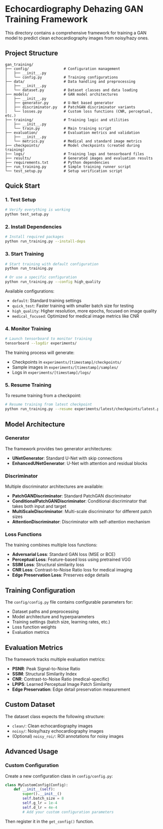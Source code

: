 # Echocardiography Dehazing GAN Training Framework

This directory contains a comprehensive framework for training a GAN model to predict clean echocardiography images from noisy/hazy ones.

## Project Structure

```
gan_training/
├── config/                # Configuration management
│   ├── __init__.py
│   └── config.py          # Training configurations
├── data/                  # Data handling and preprocessing
│   ├── __init__.py
│   └── dataset.py         # Dataset classes and data loading
├── models/                # GAN model architectures
│   ├── __init__.py
│   ├── generator.py       # U-Net based generator
│   ├── discriminator.py   # PatchGAN discriminator variants
│   └── losses.py          # Custom loss functions (CNR, perceptual, etc.)
├── training/              # Training logic and utilities
│   ├── __init__.py
│   └── train.py           # Main training script
├── evaluation/            # Evaluation metrics and validation
│   ├── __init__.py
│   └── metrics.py         # Medical and standard image metrics
├── checkpoints/           # Model checkpoints (created during training)
├── logs/                  # Training logs and tensorboard files
├── results/               # Generated images and evaluation results
├── requirements.txt       # Python dependencies
├── run_training.py        # Simple training runner script
└── test_setup.py          # Setup verification script
```

## Quick Start

### 1. Test Setup

```bash
# Verify everything is working
python test_setup.py
```

### 2. Install Dependencies

```bash
# Install required packages
python run_training.py --install-deps
```

### 3. Start Training

```bash
# Start training with default configuration
python run_training.py

# Or use a specific configuration
python run_training.py --config high_quality
```

Available configurations:

- `default`: Standard training settings
- `quick_test`: Faster training with smaller batch size for testing
- `high_quality`: Higher resolution, more epochs, focused on image quality
- `medical_focused`: Optimized for medical image metrics like CNR

### 4. Monitor Training

```bash
# Launch tensorboard to monitor training
tensorboard --logdir experiments/
```

The training process will generate:

- Checkpoints in `experiments/[timestamp]/checkpoints/`
- Sample images in `experiments/[timestamp]/samples/`
- Logs in `experiments/[timestamp]/logs/`

### 5. Resume Training

To resume training from a checkpoint:

```bash
# Resume training from latest checkpoint
python run_training.py --resume experiments/latest/checkpoints/latest.pth
```

## Model Architecture

### Generator

The framework provides two generator architectures:

- **UNetGenerator**: Standard U-Net with skip connections
- **EnhancedUNetGenerator**: U-Net with attention and residual blocks

### Discriminator

Multiple discriminator architectures are available:

- **PatchGANDiscriminator**: Standard PatchGAN discriminator
- **ConditionalPatchGANDiscriminator**: Conditional discriminator that takes both input and target
- **MultiScaleDiscriminator**: Multi-scale discriminator for different patch sizes
- **AttentionDiscriminator**: Discriminator with self-attention mechanism

### Loss Functions

The training combines multiple loss functions:

- **Adversarial Loss**: Standard GAN loss (MSE or BCE)
- **Perceptual Loss**: Feature-based loss using pretrained VGG
- **SSIM Loss**: Structural similarity loss
- **CNR Loss**: Contrast-to-Noise Ratio loss for medical imaging
- **Edge Preservation Loss**: Preserves edge details

## Training Configuration

The `config/config.py` file contains configurable parameters for:

- Dataset paths and preprocessing
- Model architecture and hyperparameters
- Training settings (batch size, learning rates, etc.)
- Loss function weights
- Evaluation metrics

## Evaluation Metrics

The framework tracks multiple evaluation metrics:

- **PSNR**: Peak Signal-to-Noise Ratio
- **SSIM**: Structural Similarity Index
- **CNR**: Contrast-to-Noise Ratio (medical-specific)
- **LPIPS**: Learned Perceptual Image Patch Similarity
- **Edge Preservation**: Edge detail preservation measurement

## Custom Dataset

The dataset class expects the following structure:

- `clean/`: Clean echocardiography images
- `noisy/`: Noisy/hazy echocardiography images
- (Optional) `noisy_roi/`: ROI annotations for noisy images

## Advanced Usage

### Custom Configuration

Create a new configuration class in `config/config.py`:

```python
class MyCustomConfig(Config):
    def __init__(self):
        super().__init__()
        self.batch_size = 8
        self.g_lr = 1e-4
        self.d_lr = 4e-4
        # Add your custom configuration parameters
```

Then register it in the `get_config()` function.
